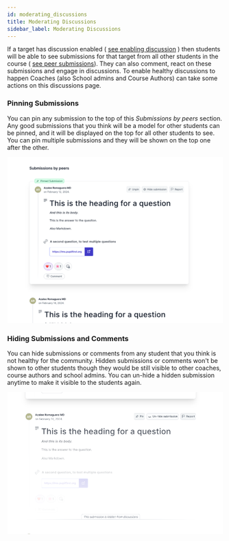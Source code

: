 ```yaml
---
id: moderating_discussions
title: Moderating Discussions
sidebar_label: Moderating Discussions
---
```


If a target has discussion enabled ( [see enabling discussion](/users/curriculum_editor#enable-discussion) ) then students will be able to see submissions for that target from all other students in the course ( [see peer submissions](/users/taking_courses#submissions-by-peers)). They can also comment, react on these submissions and engage in discussions. To enable healthy discussions to happen Coaches (also School admins and Course Authors) can take some actions on this discussions page.

### Pinning Submissions

You can pin any submission to the top of this _Submissions by peers_ section. Any good submissions that you think will be a model for other students can be pinned, and it will be displayed on the top for all other students to see. You can pin multiple submissions and they will be shown on the top one after the other.

![Pinned Submission](../assets/moderating_discussions/pinned_submission.png)

### Hiding Submissions and Comments

You can hide submissions or comments from any student that you think is not healthy for the community. Hidden submissions or comments won't be shown to other students though they would be still visible to other coaches, course authors and school admins. You can un-hide a hidden submission anytime to make it visible to the students again.

![Hidden Submission](../assets/moderating_discussions/hidden_submission.png)
